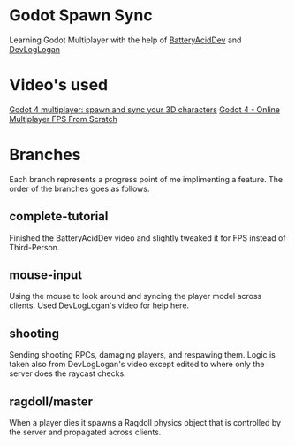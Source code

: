 # Godot Spawn Sync
Learning Godot Multiplayer with the help of [BatteryAcidDev](https://www.youtube.com/@BatteryAcidDev) and [DevLogLogan](https://www.youtube.com/@DevLogLogan)
# Video's used
[Godot 4 multiplayer: spawn and sync your 3D characters](https://www.youtube.com/watch?v=AytWpymeVJw&t=1824s)
[Godot 4 - Online Multiplayer FPS From Scratch](https://www.youtube.com/watch?v=n8D3vEx7NAE&t=1993s)

# Branches
Each branch represents a progress point of me implimenting a feature. The order of the branches goes as follows.

## complete-tutorial
Finished the BatteryAcidDev video and slightly tweaked it for FPS instead of Third-Person.

## mouse-input
Using the mouse to look around and syncing the player model across clients. Used DevLogLogan's video for help here.

## shooting
Sending shooting RPCs, damaging players, and respawing them. Logic is taken also from DevLogLogan's video except edited to where
only the server does the raycast checks.

## ragdoll/master
When a player dies it spawns a Ragdoll physics object that is controlled by the server and propagated across clients.
